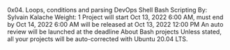 0x04. Loops, conditions and parsing DevOps Shell Bash Scripting By: Sylvain Kalache Weight: 1 Project will start Oct 13, 2022 6:00 AM, must end by Oct 14, 2022 6:00 AM will be released at Oct 13, 2022 12:00 PM An auto review will be launched at the deadline About Bash projects Unless stated, all your projects will be auto-corrected with Ubuntu 20.04 LTS.
